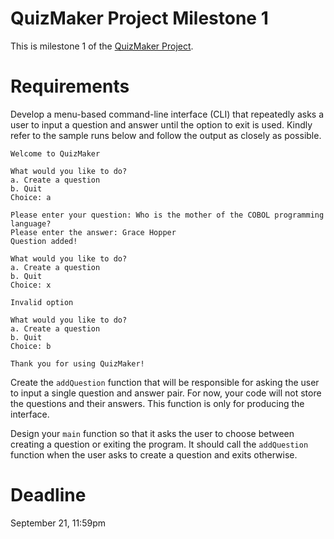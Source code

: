 # QuizMaker Project Milestone 1
This is milestone 1 of the [QuizMaker Project](https://docs.google.com/document/d/1kxz9GX_Fm1rGeQZCyvOVQ7Szpre8MZwEgXG5zyMIcI8/edit?usp=sharing).

# Requirements
Develop a menu-based command-line interface (CLI) that repeatedly asks a user to input a question and answer until the option to exit is used. Kindly refer to the sample runs below and follow the output as closely as possible.

```
Welcome to QuizMaker

What would you like to do?
a. Create a question
b. Quit
Choice: a

Please enter your question: Who is the mother of the COBOL programming language?
Please enter the answer: Grace Hopper
Question added!

What would you like to do?
a. Create a question
b. Quit
Choice: x

Invalid option

What would you like to do?
a. Create a question
b. Quit
Choice: b

Thank you for using QuizMaker!
```

Create the `addQuestion` function that will be responsible for asking the user to input a single question and answer pair. For now, your code will not store the questions and their answers. This function is only for producing the interface.

Design your `main` function so that it asks the user to choose between creating a question or exiting the program. It should call the `addQuestion` function when the user asks to create a question and exits otherwise.

# Deadline
September 21, 11:59pm
